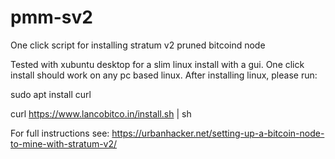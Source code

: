 # pmm-sv2
One click script for installing stratum v2 pruned bitcoind node

Tested with xubuntu desktop for a slim linux install with a gui.  One click install should work on any pc based linux.
After installing linux, please run:

sudo apt install curl

curl https://www.lancobitco.in/install.sh | sh


For full instructions see:
https://urbanhacker.net/setting-up-a-bitcoin-node-to-mine-with-stratum-v2/

